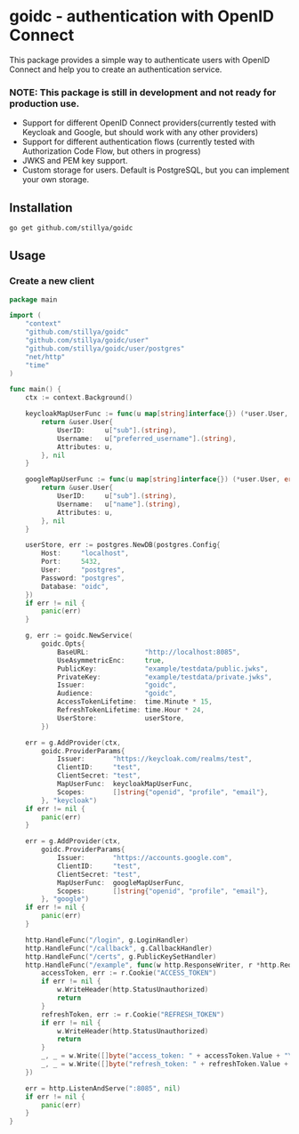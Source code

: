 # goidc - authentication with OpenID Connect

This package provides a simple way to authenticate users with OpenID Connect and help you to create an authentication service.

### NOTE: This package is still in development and not ready for production use.

* Support for different OpenID Connect providers(currently tested with Keycloak and Google, but should work with any other providers)
* Support for different authentication flows (currently tested with Authorization Code Flow, but others in progress)
* JWKS and PEM key support.
* Custom storage for users. Default is PostgreSQL, but you can implement your own storage.

## Installation

```bash
go get github.com/stillya/goidc
```

## Usage

### Create a new client

```go
package main

import (
	"context"
	"github.com/stillya/goidc"
	"github.com/stillya/goidc/user"
	"github.com/stillya/goidc/user/postgres"
	"net/http"
	"time"
)

func main() {
	ctx := context.Background()

	keycloakMapUserFunc := func(u map[string]interface{}) (*user.User, error) {
		return &user.User{
			UserID:     u["sub"].(string),
			Username:   u["preferred_username"].(string),
			Attributes: u,
		}, nil
	}

	googleMapUserFunc := func(u map[string]interface{}) (*user.User, error) {
		return &user.User{
			UserID:     u["sub"].(string),
			Username:   u["name"].(string),
			Attributes: u,
		}, nil
	}

	userStore, err := postgres.NewDB(postgres.Config{
		Host:     "localhost",
		Port:     5432,
		User:     "postgres",
		Password: "postgres",
		Database: "oidc",
	})
	if err != nil {
		panic(err)
	}

	g, err := goidc.NewService(
		goidc.Opts{
			BaseURL:              "http://localhost:8085",
			UseAsymmetricEnc:     true,
			PublicKey:            "example/testdata/public.jwks",
			PrivateKey:           "example/testdata/private.jwks",
			Issuer:               "goidc",
			Audience:             "goidc",
			AccessTokenLifetime:  time.Minute * 15,
			RefreshTokenLifetime: time.Hour * 24,
			UserStore:            userStore,
		})

	err = g.AddProvider(ctx,
		goidc.ProviderParams{
			Issuer:       "https://keycloak.com/realms/test",
			ClientID:     "test",
			ClientSecret: "test",
			MapUserFunc:  keycloakMapUserFunc,
			Scopes:       []string{"openid", "profile", "email"},
		}, "keycloak")
	if err != nil {
		panic(err)
	}

	err = g.AddProvider(ctx,
		goidc.ProviderParams{
			Issuer:       "https://accounts.google.com",
			ClientID:     "test",
			ClientSecret: "test",
			MapUserFunc:  googleMapUserFunc,
			Scopes:       []string{"openid", "profile", "email"},
		}, "google")
	if err != nil {
		panic(err)
	}

	http.HandleFunc("/login", g.LoginHandler)
	http.HandleFunc("/callback", g.CallbackHandler)
	http.HandleFunc("/certs", g.PublicKeySetHandler)
	http.HandleFunc("/example", func(w http.ResponseWriter, r *http.Request) {
		accessToken, err := r.Cookie("ACCESS_TOKEN")
		if err != nil {
			w.WriteHeader(http.StatusUnauthorized)
			return
		}
		refreshToken, err := r.Cookie("REFRESH_TOKEN")
		if err != nil {
			w.WriteHeader(http.StatusUnauthorized)
			return
		}
		_, _ = w.Write([]byte("access_token: " + accessToken.Value + "\n"))
		_, _ = w.Write([]byte("refresh_token: " + refreshToken.Value + "\n"))
	})

	err = http.ListenAndServe(":8085", nil)
	if err != nil {
		panic(err)
	}
}
```



